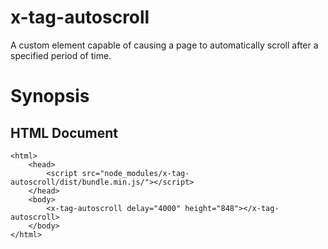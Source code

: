 # x-tag-autoscroll
A custom element capable of causing a page to automatically scroll after a specified period of time.

# Synopsis

## HTML Document

    <html>
        <head>
            <script src="node_modules/x-tag-autoscroll/dist/bundle.min.js/"></script>
        </head>
        <body>
            <x-tag-autoscroll delay="4000" height="848"></x-tag-autoscroll>
        </body>
    </html>